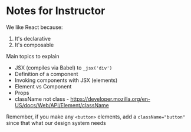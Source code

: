 # Notes for Instructor

We like React because:

1. It's declarative
2. It's composable

Main topics to explain

- JSX (compiles via Babel) to `_jsx('div')`
- Definition of a component
- Invoking components with JSX (elements)
- Element vs Component
- Props
- className not class - https://developer.mozilla.org/en-US/docs/Web/API/Element/className

Remember, if you make any `<button>` elements, add a `className="button"` since that what our design system needs

